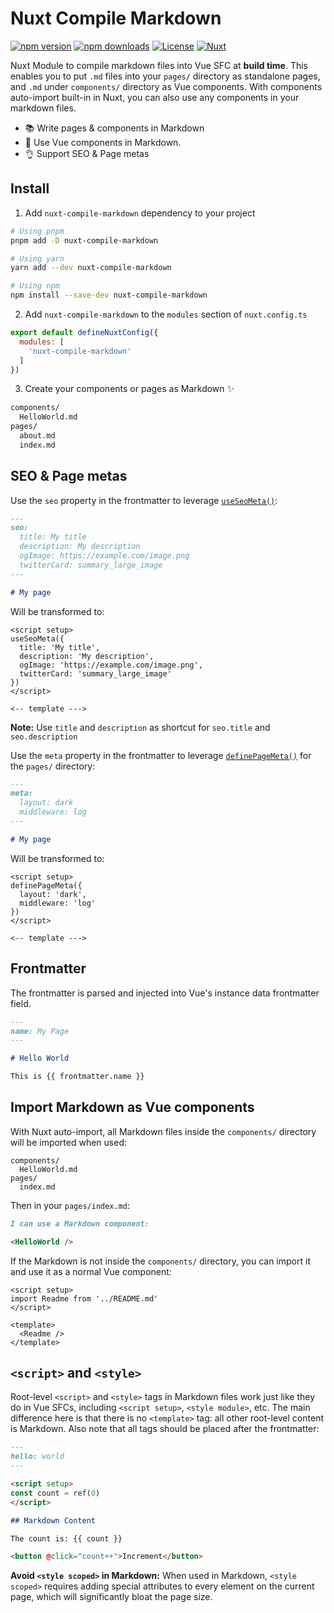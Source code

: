 # Nuxt Compile Markdown

[![npm version][npm-version-src]][npm-version-href]
[![npm downloads][npm-downloads-src]][npm-downloads-href]
[![License][license-src]][license-href]
[![Nuxt][nuxt-src]][nuxt-href]

Nuxt Module to compile markdown files into Vue SFC at **build time**. This enables you to put `.md` files into your `pages/` directory as standalone pages, and `.md` under `components/` directory as Vue components. With components auto-import built-in in Nuxt, you can also use any components in your markdown files.

- 📚 Write pages & components in Markdown
- 💚 Use Vue components in Markdown.
- 👌 Support SEO & Page metas

## Install

1. Add `nuxt-compile-markdown` dependency to your project

```bash
# Using pnpm
pnpm add -D nuxt-compile-markdown

# Using yarn
yarn add --dev nuxt-compile-markdown

# Using npm
npm install --save-dev nuxt-compile-markdown
```

2. Add `nuxt-compile-markdown` to the `modules` section of `nuxt.config.ts`

```js
export default defineNuxtConfig({
  modules: [
    'nuxt-compile-markdown'
  ]
})
```

3. Create your components or pages as Markdown ✨

```bash
components/
  HelloWorld.md
pages/
  about.md
  index.md
```

## SEO & Page metas

Use the `seo` property in the frontmatter to leverage [`useSeoMeta()`](https://nuxt.com/docs/api/composables/use-seo-meta):

```md
---
seo:
  title: My title
  description: My description
  ogImage: https://example.com/image.png
  twitterCard: summary_large_image
---

# My page
```

Will be transformed to:

```vue
<script setup>
useSeoMeta({
  title: 'My title',
  description: 'My description',
  ogImage: 'https://example.com/image.png',
  twitterCard: 'summary_large_image'
})
</script>

<-- template --->
```

**Note:** Use `title` and `description` as shortcut for `seo.title` and `seo.description`

Use the `meta` property in the frontmatter to leverage [`definePageMeta()`](https://nuxt.com/docs/api/utils/define-page-meta#definepagemeta) for the `pages/` directory:

```md
---
meta:
  layout: dark
  middleware: log
---

# My page
```

Will be transformed to:

```vue
<script setup>
definePageMeta({
  layout: 'dark',
  middleware: 'log'
})
</script>

<-- template --->
```

## Frontmatter

The frontmatter is parsed and injected into Vue's instance data frontmatter field.

```md
---
name: My Page
---

# Hello World

This is {{ frontmatter.name }}
```

## Import Markdown as Vue components

With Nuxt auto-import, all Markdown files inside the `components/` directory will be imported when used:

```
components/
  HelloWorld.md
pages/
  index.md
```

Then in your `pages/index.md`:

```md
I can use a Markdown component:

<HelloWorld />
```

If the Markdown is not inside the `components/` directory, you can import it and use it as a normal Vue component:

```vue
<script setup>
import Readme from '../README.md'
</script>

<template>
  <Readme />
</template>
```

## `<script>` and `<style>`

Root-level `<script>` and `<style>` tags in Markdown files work just like they do in Vue SFCs, including `<script setup>`, `<style module>`, etc. The main difference here is that there is no `<template>` tag: all other root-level content is Markdown. Also note that all tags should be placed after the frontmatter:

```md
---
hello: world
---

<script setup>
const count = ref(0)
</script>

## Markdown Content

The count is: {{ count }}

<button @click="count++">Increment</button>
```

**Avoid `<style scoped>` in Markdown:** When used in Markdown, `<style scoped>` requires adding special attributes to every element on the current page, which will significantly bloat the page size. <style module> is preferred when locally-scoped styling is needed in a page.

## FAQ

### How does this compare to [@nuxt/content](https://content.nuxtjs.org/)?

`nuxt-compile-markdown` works at built time and converts the Markdown files to Vue files for maximum performance. This module does not have the ability to query content like [Nuxt Content Query Builder](https://content.nuxtjs.org/guide/displaying/querying). Also `nuxt-compile-markdown` does not support the MDC syntax (for now).

<!-- Badges -->
[npm-version-src]: https://img.shields.io/npm/v/nuxt-compile-markdown/latest.svg?style=flat&colorA=18181B&colorB=28CF8D
[npm-version-href]: https://npmjs.com/package/nuxt-compile-markdown

[npm-downloads-src]: https://img.shields.io/npm/dm/nuxt-compile-markdown.svg?style=flat&colorA=18181B&colorB=28CF8D
[npm-downloads-href]: https://npmjs.com/package/nuxt-compile-markdown

[license-src]: https://img.shields.io/npm/l/nuxt-compile-markdown.svg?style=flat&colorA=18181B&colorB=28CF8D
[license-href]: https://npmjs.com/package/nuxt-compile-markdown

[nuxt-src]: https://img.shields.io/badge/Nuxt-18181B?logo=nuxt.js
[nuxt-href]: https://nuxt.com
